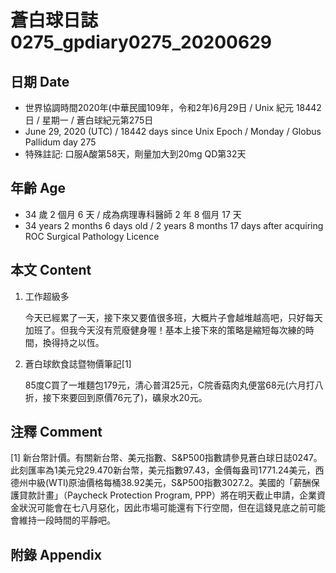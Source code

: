 [_metadata_:encoding]: - "utf-8"
[_metadata_:language]: - "zh-Hant-TW"
[_metadata_:fileformat]: - "markdown"
[_metadata_:MIME_type]: - "text/plain"
[_metadata_:markdown_version]: - "commonmark version 0.29"
[_metadata_:markdown_spec]: - "https://spec.commonmark.org/0.29/"

# 蒼白球日誌0275_gpdiary0275_20200629 #

## 日期 Date ##

* 世界協調時間2020年(中華民國109年，令和2年)6月29日 / Unix 紀元 18442 日 / 星期一 / 蒼白球紀元第275日
* June 29, 2020 (UTC) / 18442 days since Unix Epoch / Monday / Globus Pallidum day 275
* 特殊註記: 口服A酸第58天，劑量加大到20mg QD第32天

## 年齡 Age ##

* 34 歲 2 個月 6 天 / 成為病理專科醫師 2 年 8 個月 17 天
* 34 years 2 months 6 days old / 2 years 8 months 17 days after acquiring ROC Surgical Pathology Licence

## 本文 Content ##

1. 工作超級多

    今天已經累了一天，接下來又要值很多班，大概片子會越堆越高吧，只好每天加班了。但我今天沒有荒廢健身喔！基本上接下來的策略是縮短每次練的時間，換得持之以恆。

2. 蒼白球飲食誌暨物價筆記[1]

    85度C買了一堆麵包179元，清心普洱25元，C院香菇肉丸便當68元(六月打八折，接下來要回到原價76元了)，礦泉水20元。

## 注釋 Comment ##

[1] 新台幣計價。有關新台幣、美元指數、S&P500指數請參見蒼白球日誌0247。此刻匯率為1美元兌29.470新台幣，美元指數97.43，金價每盎司1771.24美元，西德州中級(WTI)原油價格每桶38.92美元，S&P500指數3027.2。美國的「薪酬保護貸款計畫」（Paycheck Protection Program, PPP）將在明天截止申請，企業資金狀況可能會在七八月惡化，因此市場可能還有下行空間，但在這錢見底之前可能會維持一段時間的平靜吧。

## 附錄 Appendix ##
